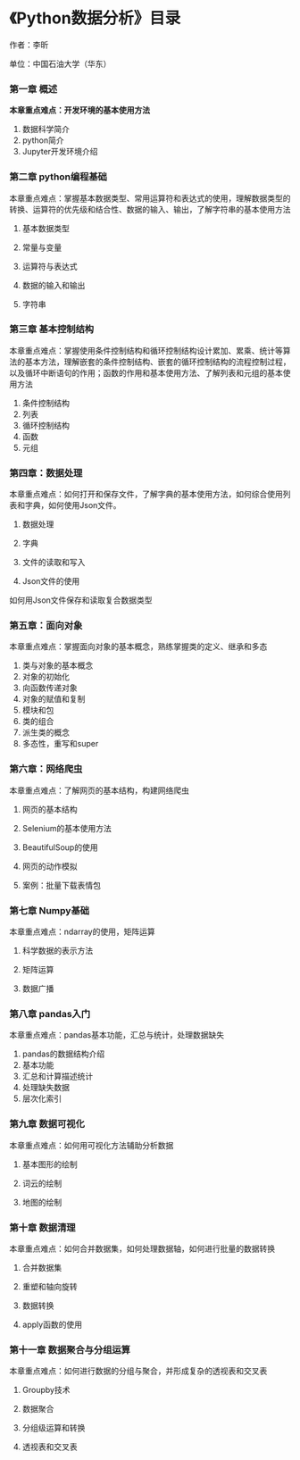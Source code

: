 # 《Python数据分析》目录

作者：李昕

单位：中国石油大学（华东）

### 第一章 概述

**本章重点难点：开发环境的基本使用方法**

1. 数据科学简介
2. python简介
3. Jupyter开发环境介绍

### 第二章 python编程基础

本章重点难点：掌握基本数据类型、常用运算符和表达式的使用，理解数据类型的转换、运算符的优先级和结合性、数据的输入、输出，了解字符串的基本使用方法

1. 基本数据类型

2. 常量与变量

3. 运算符与表达式

4. 数据的输入和输出

5. 字符串


### 第三章  基本控制结构

本章重点难点：掌握使用条件控制结构和循环控制结构设计累加、累乘、统计等算法的基本方法，理解嵌套的条件控制结构、嵌套的循环控制结构的流程控制过程，以及循环中断语句的作用；函数的作用和基本使用方法、了解列表和元组的基本使用方法

1. 条件控制结构
2. 列表
3. 循环控制结构
4. 函数
5. 元组

### 第四章：数据处理

本章重点难点：如何打开和保存文件，了解字典的基本使用方法，如何综合使用列表和字典，如何使用Json文件。

1. 数据处理
2. 字典

3. 文件的读取和写入

3. Json文件的使用

如何用Json文件保存和读取复合数据类型

### 第五章：面向对象

本章重点难点：掌握面向对象的基本概念，熟练掌握类的定义、继承和多态

1. 类与对象的基本概念
2. 对象的初始化
3. 向函数传递对象
4. 对象的赋值和复制
5. 模块和包
6. 类的组合
7. 派生类的概念                                                            
8. 多态性，重写和super

### 第六章：网络爬虫

本章重点难点：了解网页的基本结构，构建网络爬虫

1. 网页的基本结构

2. Selenium的基本使用方法

3. BeautifulSoup的使用

4. 网页的动作模拟

5. 案例：批量下载表情包

### 第七章  Numpy基础

本章重点难点：ndarray的使用，矩阵运算

1. 科学数据的表示方法

2. 矩阵运算

3. 数据广播

### 第八章  pandas入门

本章重点难点：pandas基本功能，汇总与统计，处理数据缺失

1. pandas的数据结构介绍
2. 基本功能
3. 汇总和计算描述统计
4. 处理缺失数据
5. 层次化索引

### 第九章 数据可视化

本章重点难点：如何用可视化方法辅助分析数据

1. 基本图形的绘制

2. 词云的绘制

3. 地图的绘制

### 第十章 数据清理

本章重点难点：如何合并数据集，如何处理数据轴，如何进行批量的数据转换 

1. 合并数据集
2. 重塑和轴向旋转

3. 数据转换

4. apply函数的使用

### 第十一章 数据聚合与分组运算

本章重点难点：如何进行数据的分组与聚合，并形成复杂的透视表和交叉表

1. Groupby技术

2. 数据聚合

3. 分组级运算和转换
4. 透视表和交叉表




